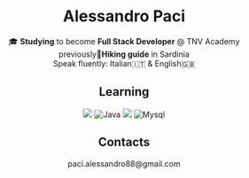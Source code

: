 <p align="center">
<h1 align="center">Alessandro Paci</h1>
  <p align="center">
  🎓 <strong>Studying</strong> to become <strong>Full Stack Developer</strong>  @ TNV Academy<br>previously🌄<strong>Hiking guide</strong> in Sardinia<br>Speak fluently: Italian🇮🇹 & English🇬🇧
  </p>

</p>
<p align="center">
<p align="center">
<h2 align="center">Learning</h2>
</p>
<p align="center">
  <img src="https://img.shields.io/badge/-c--%23A8B9CC.svg?style=for-the-badge&logo=C&logoColor=white"/>
  <img src="https://img.shields.io/badge/java-%23007396.svg?style=for-the-badge&logo=Java&logoColor=white" alt="Java" />
  <img src="https://img.shields.io/badge/bash-%234EAA25.svg?style=for-the-badge&logo=GNU-Bash&logoColor=white" />
  <img src="https://img.shields.io/badge/mysql-%234479A1.svg?style=for-the-badge&logo=MySQL&logoColor=white" alt="Mysql" />
</p>

<p align="center">
<h2 align="center">Contacts</h2>
</p>
<p align="center">
paci.alessandro88@gmail.com
